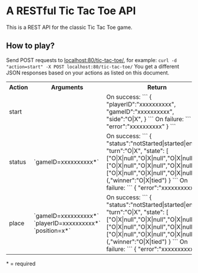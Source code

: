 # A RESTful Tic Tac Toe API
This is a REST API for the classic Tic Tac Toe game.
## How to play?
Send POST requests to [localhost:80/tic-tac-toe/](localhost:80/tic-tac-toe/), for example:
`curl -d "action=start" -X POST localhost:80/tic-tac-toe/`
You get a different JSON responses based on your actions as listed on this document.
<table>
	<tr>
		<th>Action</th>
		<th>Arguments</th>
		<th>Return</th>
		<th>Documentation</th>
	</tr>
	<tr>
		<td>start</td>
		<td></td>
		<td>
			On success:
			```
			{
			    "playerID":"xxxxxxxxxx",
			    "gameID":"xxxxxxxxxx",
			    "side":"O|X",
			}
			```
			On failure:
			```
			{
			    "error":"xxxxxxxxxx"
			}
			```
		</td>
		<td>
			Starts a new game or joins an existing one.
			### Example
			`curl -d "action=start" -X POST localhost:80/tic-tac-toe/`
		</td>
	</tr>
	<tr>
		<td>status</td>
		<td>
			`gameID=xxxxxxxxxx*`
		</td>
		<td>
			On success:
			```
			{
			    "status":"notStarted|started|ended",
			    "turn":"O|X",
			    "state":
			    [
			        ["O|X|null","O|X|null","O|X|null"],
			        ["O|X|null","O|X|null","O|X|null"],
			        ["O|X|null","O|X|null","O|X|null"]
			    ]
			    (,"winner":"O|X|tied")
			}
			```
			On failure:
			```
			{
			    "error":"xxxxxxxxxx"
			}
			```
		</td>
		<td>
			Get the status and turn of the game and the game's state.
			### Example
			`curl -d "action=status&amp;gameID=1234567890" -X POST localhost:80/tic-tac-toe/`
		</td>
	</tr>
	<tr>
		<td>place</td>
		<td>
			`gameID=xxxxxxxxxx*`
			`playerID=xxxxxxxxxx*`
			`position=x*`
		</td>
		<td>
			On success:
			```
			{
			    "status":"notStarted|started|ended",
			    "turn":"O|X",
			    "state":
			    [
			        ["O|X|null","O|X|null","O|X|null"],
			        ["O|X|null","O|X|null","O|X|null"],
			        ["O|X|null","O|X|null","O|X|null"]
			    ]
			    (,"winner":"O|X|tied")
			}
			```
			On failure:
			```
			{
			    "error":"xxxxxxxxxx"
			}
			```
		</td>
		<td>
			Places X or O depending which you are to the speficied position. Positions goes as follows:
			```
			+---+---+---+
			| 1 | 2 | 3 |
			+---+---+---+
			| 4 | 5 | 6 |
			+---+---+---+
			| 7 | 8 | 9 |
			+---+---+---+
			```
			### Example
			`curl -d "action=place&amp;gameID=1234567890&amp;playerID=abcdefghij&amp;position=5" -X POST localhost:80/tic-tac-toe/`
		</td>
	</tr>
</table>
* = required